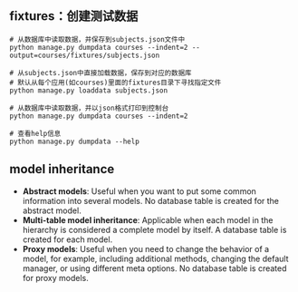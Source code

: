 
## fixtures：创建测试数据
```shell
# 从数据库中读取数据，并保存到subjects.json文件中
python manage.py dumpdata courses --indent=2 --output=courses/fixtures/subjects.json

# 从subjects.json中直接加载数据，保存到对应的数据库
# 默认从每个应用(如courses)里面的fixtures目录下寻找指定文件
python manage.py loaddata subjects.json

# 从数据库中读取数据，并以json格式打印到控制台
python manage.py dumpdata courses --indent=2

# 查看help信息
python manage.py dumpdata --help 
```

## model inheritance
- **Abstract models**: Useful when you want to put some common information
into several models. No database table is created for the abstract model.
- **Multi-table model inheritance**: Applicable when each model in the
hierarchy is considered a complete model by itself. A database table is
created for each model.
- **Proxy models**: Useful when you need to change the behavior of a model, for
example, including additional methods, changing the default manager, or
using different meta options. No database table is created for proxy models.
